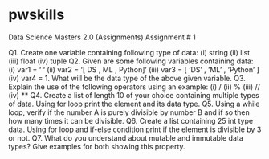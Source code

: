 # pwskills
Data Science Masters 2.0 (Assignments)
Assignment # 1

Q1. Create one variable containing following type of data:
(i) string
(ii) list
(iii) float
(iv) tuple
Q2. Given are some following variables containing data:
(i) var1 = ‘ ‘
(ii) var2 = ‘[ DS , ML , Python]’
(iii) var3 = [ ‘DS’ , ’ML’ , ‘Python’ ]
(iv) var4 = 1.
What will be the data type of the above given variable.
Q3. Explain the use of the following operators using an example:
(i) /
(ii) %
(iii) //
(iv) **
Q4. Create a list of length 10 of your choice containing multiple types of data. Using for loop print the
element and its data type.
Q5. Using a while loop, verify if the number A is purely divisible by number B and if so then how many
times it can be divisible.
Q6. Create a list containing 25 int type data. Using for loop and if-else condition print if the element is
divisible by 3 or not.
Q7. What do you understand about mutable and immutable data types? Give examples for both showing
this property.
